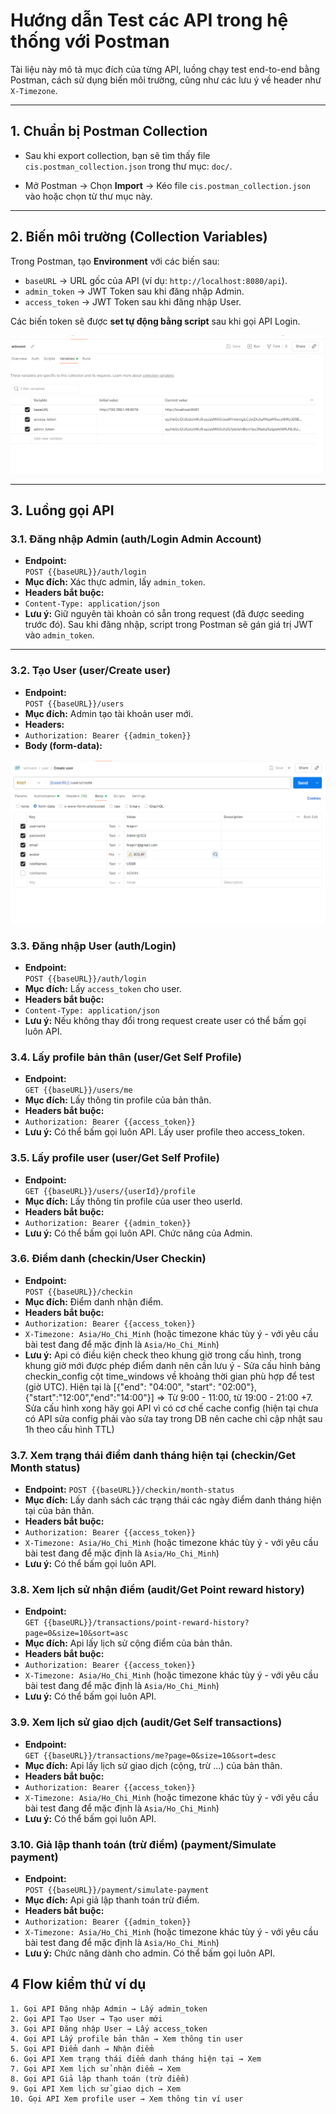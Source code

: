 # Hướng dẫn Test các API trong hệ thống với Postman

Tài liệu này mô tả mục đích của từng API, luồng chạy test end-to-end bằng Postman, cách sử dụng biến môi trường, cũng như các lưu ý về header như `X-Timezone`.

---

## 1. Chuẩn bị Postman Collection

- Sau khi export collection, bạn sẽ tìm thấy file `cis.postman_collection.json` trong thư mục: `doc/`.

- Mở Postman → Chọn **Import** → Kéo file `cis.postman_collection.json` vào hoặc chọn từ thư mục này.

---

## 2. Biến môi trường (Collection Variables)

Trong Postman, tạo **Environment** với các biến sau:

- `baseURL` → URL gốc của API (ví dụ: `http://localhost:8080/api`).
- `admin_token` → JWT Token sau khi đăng nhập Admin.
- `access_token` → JWT Token sau khi đăng nhập User.

Các biến token sẽ được **set tự động bằng script** sau khi gọi API Login.

![Postman Env](/doc/assets/collection.png)

---

## 3. Luồng gọi API

### 3.1. Đăng nhập Admin (auth/Login Admin Account)
- **Endpoint:**  
  `POST {{baseURL}}/auth/login`
- **Mục đích:** Xác thực admin, lấy `admin_token`.
- **Headers bắt buộc:**
- `Content-Type: application/json`
- **Lưu ý:** Giữ nguyên tài khoản có sẵn trong request (đã được seeding trước đó). Sau khi đăng nhập, script trong Postman sẽ gán giá trị JWT vào `admin_token`.

---

### 3.2. Tạo User (user/Create user)
- **Endpoint:**  
  `POST {{baseURL}}/users`
- **Mục đích:** Admin tạo tài khoản user mới.
- **Headers:**
- `Authorization: Bearer {{admin_token}}`
- **Body (form-data):**

![Postman Env](/doc/assets/create-user.png)

### 3.3. Đăng nhập User (auth/Login)
- **Endpoint:**  
  `POST {{baseURL}}/auth/login`
- **Mục đích:** Lấy `access_token` cho user.
- **Headers bắt buộc:**
- `Content-Type: application/json`
- **Lưu ý:** Nếu không thay đổi trong request create user có thể bấm gọi luôn API.

### 3.4. Lấy profile bản thân (user/Get Self Profile)
- **Endpoint:**  
  `GET {{baseURL}}/users/me`
- **Mục đích:** Lấy thông tin profile của bản thân.
- **Headers bắt buộc:**
- `Authorization: Bearer {{access_token}}`
- **Lưu ý:** Có thể bấm gọi luôn API. Lấy user profile theo access_token.

### 3.5. Lấy profile user (user/Get Self Profile)
- **Endpoint:**  
  `GET {{baseURL}}/users/{userId}/profile`
- **Mục đích:** Lấy thông tin profile của user theo userId.
- **Headers bắt buộc:**
- `Authorization: Bearer {{admin_token}}`
- **Lưu ý:** Có thể bấm gọi luôn API. Chức năng của Admin.

### 3.6. Điểm danh (checkin/User Checkin)
- **Endpoint:**  
  `POST {{baseURL}}/checkin`
- **Mục đích:** Điểm danh nhận điểm.
- **Headers bắt buộc:**
- `Authorization: Bearer {{access_token}}`
- `X-Timezone: Asia/Ho_Chi_Minh` (hoặc timezone khác tùy ý - với yêu cầu bài test đang để mặc định là `Asia/Ho_Chi_Minh`)
- **Lưu ý:** Api có điều kiện check theo khung giờ trong cấu hình, trong khung giờ mới được phép điểm danh nên cần lưu ý - Sửa cấu hình bảng checkin_config cột time_windows về khoảng thời gian phù hợp để test (giờ UTC). Hiện tại là [{"end": "04:00", "start": "02:00"}, {"start":"12:00","end":"14:00"}] => Từ 9:00 - 11:00, từ 19:00 - 21:00 +7. Sửa cấu hình xong hãy gọi API vì có cơ chế cache config (hiện tại chưa có API sửa config phải vào sửa tay trong DB nên cache chỉ cập nhật sau 1h theo cấu hình TTL)

### 3.7. Xem trạng thái điểm danh tháng hiện tại (checkin/Get Month status)
- **Endpoint:**
  `POST {{baseURL}}/checkin/month-status`
- **Mục đích:** Lấy danh sách các trạng thái các ngày điểm danh tháng hiện tại của bản thân.
- **Headers bắt buộc:**
- `Authorization: Bearer {{access_token}}`
- `X-Timezone: Asia/Ho_Chi_Minh` (hoặc timezone khác tùy ý - với yêu cầu bài test đang để mặc định là `Asia/Ho_Chi_Minh`)
- **Lưu ý:** Có thể bấm gọi luôn API.

### 3.8. Xem lịch sử nhận điểm (audit/Get Point reward history)
- **Endpoint:**  
  `GET {{baseURL}}/transactions/point-reward-history?page=0&size=10&sort=asc`
- **Mục đích:** Api lấy lịch sử cộng điểm của bản thân.
- **Headers bắt buộc:**
- `Authorization: Bearer {{access_token}}`
- `X-Timezone: Asia/Ho_Chi_Minh` (hoặc timezone khác tùy ý - với yêu cầu bài test đang để mặc định là `Asia/Ho_Chi_Minh`)
- **Lưu ý:** Có thể bấm gọi luôn API.

### 3.9. Xem lịch sử giao dịch (audit/Get Self transactions)
- **Endpoint:**  
  `GET {{baseURL}}/transactions/me?page=0&size=10&sort=desc`
- **Mục đích:** Api lấy lịch sử giao dịch (cộng, trừ ...) của bản thân.
- **Headers bắt buộc:**
- `Authorization: Bearer {{access_token}}`
- `X-Timezone: Asia/Ho_Chi_Minh` (hoặc timezone khác tùy ý - với yêu cầu bài test đang để mặc định là `Asia/Ho_Chi_Minh`)
- **Lưu ý:** Có thể bấm gọi luôn API.

### 3.10. Giả lập thanh toán (trừ điểm) (payment/Simulate payment)
- **Endpoint:**  
  `POST {{baseURL}}/payment/simulate-payment`
- **Mục đích:** Api giả lập thanh toán trừ điểm.
- **Headers bắt buộc:**
- `Authorization: Bearer {{admin_token}}`
- `X-Timezone: Asia/Ho_Chi_Minh` (hoặc timezone khác tùy ý - với yêu cầu bài test đang để mặc định là `Asia/Ho_Chi_Minh`)
- **Lưu ý:** Chức năng dành cho admin. Có thể bấm gọi luôn API.

## 4 Flow kiểm thử ví dụ
    1. Gọi API Đăng nhập Admin → Lấy admin_token
    2. Gọi API Tạo User → Tạo user mới
    3. Gọi API Đăng nhập User → Lấy access_token
    4. Gọi API Lấy profile bản thân → Xem thông tin user
    5. Gọi API Điểm danh → Nhận điểm
    6. Gọi API Xem trạng thái điểm danh tháng hiện tại → Xem
    7. Gọi API Xem lịch sử nhận điểm → Xem
    8. Gọi API Giả lập thanh toán (trừ điểm)
    9. Gọi API Xem lịch sử giao dịch → Xem
    10. Gọi API Xem profile user → Xem thông tin ví user